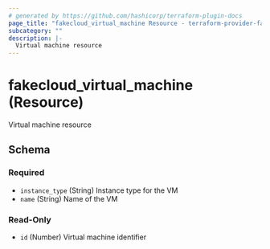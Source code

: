 ```yaml
---
# generated by https://github.com/hashicorp/terraform-plugin-docs
page_title: "fakecloud_virtual_machine Resource - terraform-provider-fakecloud"
subcategory: ""
description: |-
  Virtual machine resource
---
```


# fakecloud_virtual_machine (Resource)

Virtual machine resource



<!-- schema generated by tfplugindocs -->
## Schema

### Required

- `instance_type` (String) Instance type for the VM
- `name` (String) Name of the VM

### Read-Only

- `id` (Number) Virtual machine identifier
